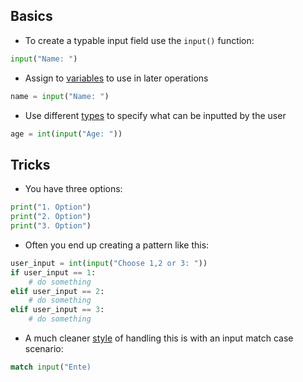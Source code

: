 
## Basics

- To create a typable input field use the `input()` function:
```python
input("Name: ")
```

- Assign to [variables](computer-science/docs/python/variables.md) to use in later operations
```python
name = input("Name: ")
```

- Use different [types](computer-science/docs/python/types.md) to specify what can be inputted by the user
```python
age = int(input("Age: "))
```

## Tricks
- You have three options:
```python
print("1. Option")
print("2. Option")
print("3. Option")
```
- Often you end up creating a pattern like this:
```python
user_input = int(input("Choose 1,2 or 3: "))
if user_input == 1:
    # do something
elif user_input == 2:
    # do something
elif user_input == 3:
    # do something
```

- A much cleaner [style](computer-science/docs/python/style.md) of handling this is with an input match case scenario:
```python
match input("Ente)
```